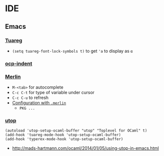 # IDE

## Emacs
### [Tuareg](https://github.com/ocaml/tuareg)
* `(setq tuareg-font-lock-symbols t)` to get `'a` to display as `α`

### [ocp-indent](https://github.com/OCamlPro/ocp-indent)

### [Merlin](https://github.com/the-lambda-church/merlin)
* `M-<tab>` for autocomplete
* `C-c C-t` for type of variable under cursor
* `C-c C-u` to refresh
* [Configuration with `.merlin`](https://github.com/the-lambda-church/merlin/wiki/project-configuration)
  * `PKG ...`

### [utop](https://github.com/diml/utop)
```
(autoload 'utop-setup-ocaml-buffer "utop" "Toplevel for OCaml" t)
(add-hook 'tuareg-mode-hook 'utop-setup-ocaml-buffer)
(add-hook 'typerex-mode-hook 'utop-setup-ocaml-buffer)
```
* http://mads-hartmann.com/ocaml/2014/01/05/using-utop-in-emacs.html